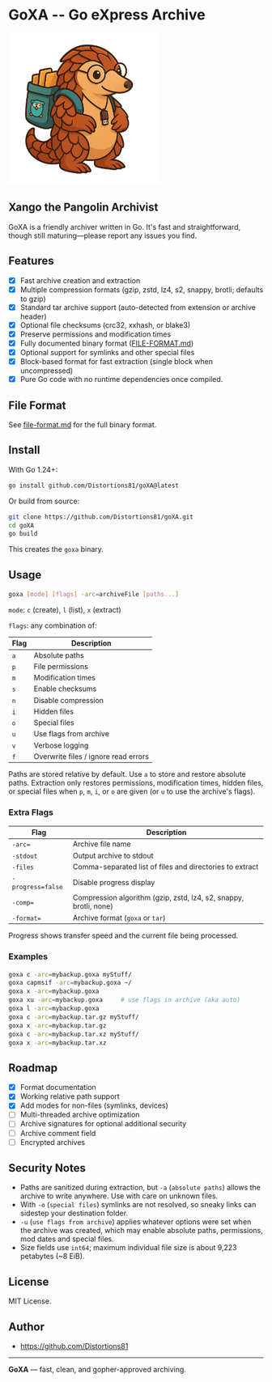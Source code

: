 # GoXA -- Go eXpress Archive
<img src="https://github.com/Distortions81/goXA/blob/main/Xango.png?raw=true" alt="Xango the Archivist" width="300"/>

## Xango the Pangolin Archivist
GoXA is a friendly archiver written in Go. It's fast and straightforward, though still maturing—please report any issues you find.

## Features

- [x] Fast archive creation and extraction
- [x] Multiple compression formats (gzip, zstd, lz4, s2, snappy, brotli; defaults to gzip)
- [x] Standard tar archive support (auto-detected from extension or archive header)
 - [x] Optional file checksums (crc32, xxhash, or blake3)
- [x] Preserve permissions and modification times
- [x] Fully documented binary format ([FILE-FORMAT.md](FILE-FORMAT.md))
- [x] Optional support for symlinks and other special files
- [x] Block-based format for fast extraction (single block when uncompressed)
- [x] Pure Go code with no runtime dependencies once compiled.

## File Format

See [file-format.md](file-format.md) for the full binary format.

## Install

With Go 1.24+:

```bash
go install github.com/Distortions81/goXA@latest
```

Or build from source:

```bash
git clone https://github.com/Distortions81/goXA.git
cd goXA
go build
```

This creates the `goxa` binary.

## Usage

```bash
goxa [mode] [flags] -arc=archiveFile [paths...]
```

`mode`: `c` (create), `l` (list), `x` (extract)

`flags`: any combination of:

| Flag | Description |
|------|-------------|
| `a` | Absolute paths |
| `p` | File permissions |
| `m` | Modification times |
| `s` | Enable checksums |
| `n` | Disable compression |
| `i` | Hidden files |
| `o` | Special files |
| `u` | Use flags from archive |
| `v` | Verbose logging |
| `f` | Overwrite files / ignore read errors |

Paths are stored relative by default. Use `a` to store and restore absolute paths. Extraction only restores permissions, modification times, hidden files, or special files when `p`, `m`, `i`, or `o` are given (or `u` to use the archive's flags).

### Extra Flags

| Flag | Description |
|------|-------------|
| `-arc=` | Archive file name |
| `-stdout` | Output archive to stdout |
| `-files` | Comma-separated list of files and directories to extract |
| `-progress=false` | Disable progress display |
| `-comp=` | Compression algorithm (gzip, zstd, lz4, s2, snappy, brotli, none) |
| `-format=` | Archive format (`goxa` or `tar`) |

Progress shows transfer speed and the current file being processed.

### Examples

```bash
goxa c -arc=mybackup.goxa myStuff/
goxa capmsif -arc=mybackup.goxa ~/
goxa x -arc=mybackup.goxa
goxa xu -arc=mybackup.goxa     # use flags in archive (aka auto)
goxa l -arc=mybackup.goxa
goxa c -arc=mybackup.tar.gz myStuff/
goxa x -arc=mybackup.tar.gz
goxa c -arc=mybackup.tar.xz myStuff/
goxa x -arc=mybackup.tar.xz
```

## Roadmap

- [x] Format documentation
- [x] Working relative path support
- [x] Add modes for non-files (symlinks, devices)
- [ ] Multi-threaded archive optimization
- [ ] Archive signatures for optional additional security
- [ ] Archive comment field
- [ ] Encrypted archives

## Security Notes

- Paths are sanitized during extraction, but `-a` (`absolute paths`) allows the archive to write anywhere. Use with care on unknown files.
- With `-o` (`special files`) symlinks are not resolved, so sneaky links can sidestep your destination folder.
- `-u` (`use flags from archive`) applies whatever options were set when the archive was created, which may enable absolute paths, permissions, mod dates and special files.
- Size fields use `int64`; maximum individual file size is about 9,223 petabytes (~8&nbsp;EiB).

## License

MIT License.

## Author

- https://github.com/Distortions81

---

**GoXA** — fast, clean, and gopher-approved archiving.
